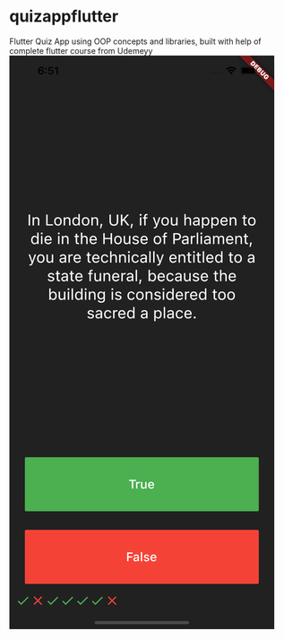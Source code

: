 # quizappflutter
Flutter Quiz App using OOP concepts and libraries, built with help of complete flutter course from Udemeyy
![Screenshot](quizapp.png)
